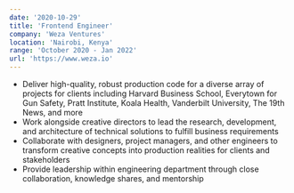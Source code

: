 ```yaml
---
date: '2020-10-29'
title: 'Frontend Engineer'
company: 'Weza Ventures'
location: 'Nairobi, Kenya'
range: 'October 2020 - Jan 2022'
url: 'https://www.weza.io'
---
```


- Deliver high-quality, robust production code for a diverse array of projects for clients including Harvard Business School, Everytown for Gun Safety, Pratt Institute, Koala Health, Vanderbilt University, The 19th News, and more
- Work alongside creative directors to lead the research, development, and architecture of technical solutions to fulfill business requirements
- Collaborate with designers, project managers, and other engineers to transform creative concepts into production realities for clients and stakeholders
- Provide leadership within engineering department through close collaboration, knowledge shares, and mentorship
